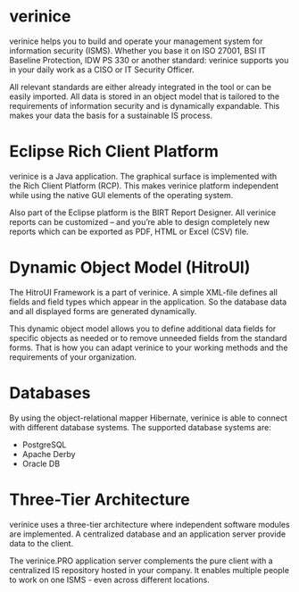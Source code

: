 verinice
========

verinice helps you to build and operate your management system for
information security (ISMS). Whether you base it on ISO 27001, BSI IT
Baseline Protection, IDW PS 330 or another standard: verinice supports
you in your daily work as a CISO or IT Security Officer.

All relevant standards are either already integrated in the tool or can
be easily imported. All data is stored in an object model that is
tailored to the requirements of information security and is dynamically
expandable. This makes your data the basis for a sustainable IS process.

Eclipse Rich Client Platform
============================

verinice is a Java application. The graphical surface is implemented
with the Rich Client Platform (RCP). This makes verinice platform
independent while using the native GUI elements of the operating system.

Also part of the Eclipse platform is the BIRT Report Designer. All
verinice reports can be customized – and you’re able to design
completely new reports which can be exported as PDF, HTML or Excel (CSV)
file.

Dynamic Object Model (HitroUI)
==============================

The HitroUI Framework is a part of verinice. A simple XML-file defines
all fields and field types which appear in the application. So the
database data and all displayed forms are generated dynamically.

This dynamic object model allows you to define additional data fields
for specific objects as needed or to remove unneeded fields from the
standard forms. That is how you can adapt verinice to your working
methods and the requirements of your organization.

Databases
=========

By using the object-relational mapper Hibernate, verinice is able to
connect with different database systems. The supported database systems
are:

-   PostgreSQL
-   Apache Derby
-   Oracle DB

Three-Tier Architecture
=======================

verinice uses a three-tier architecture where independent software
modules are implemented. A centralized database and an application
server provide data to the client.

The verinice.PRO application server complements the pure client with a
centralized IS repository hosted in your company. It enables multiple
people to work on one ISMS - even across different locations.
